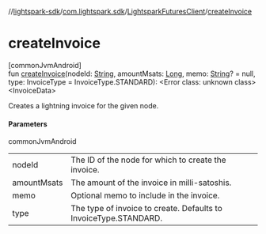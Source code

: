 //[lightspark-sdk](../../../index.md)/[com.lightspark.sdk](../index.md)/[LightsparkFuturesClient](index.md)/[createInvoice](create-invoice.md)

# createInvoice

[commonJvmAndroid]\
fun [createInvoice](create-invoice.md)(nodeId: [String](https://kotlinlang.org/api/latest/jvm/stdlib/kotlin/-string/index.html), amountMsats: [Long](https://kotlinlang.org/api/latest/jvm/stdlib/kotlin/-long/index.html), memo: [String](https://kotlinlang.org/api/latest/jvm/stdlib/kotlin/-string/index.html)? = null, type: InvoiceType = InvoiceType.STANDARD): &lt;Error class: unknown class&gt;&lt;InvoiceData&gt;

Creates a lightning invoice for the given node.

#### Parameters

commonJvmAndroid

| | |
|---|---|
| nodeId | The ID of the node for which to create the invoice. |
| amountMsats | The amount of the invoice in milli-satoshis. |
| memo | Optional memo to include in the invoice. |
| type | The type of invoice to create. Defaults to InvoiceType.STANDARD. |
